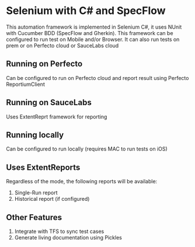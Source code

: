# Selenium with C# and SpecFlow
This automation framework is implemented in Selenium C#, it uses NUnit with Cucumber BDD (SpecFlow and Gherkin). This framework can be configured to run test on Mobile and/or Browser. It can also run tests on prem or on Perfecto cloud or SauceLabs cloud


## Running on Perfecto
Can be configured to run on Perfecto cloud and report result using Perfecto ReportiumClient

## Running on SauceLabs
Uses ExtentReprt framework for reporting 

## Running locally 
Can be configured to run locally (requires MAC to run tests on iOS)

## Uses ExtentReports
Regardless of the mode, the following reports will be available:
1. Single-Run report
2. Historical report (if configured)

## Other Features
1. Integrate with TFS to sync test cases
2. Generate living documentation using Pickles


